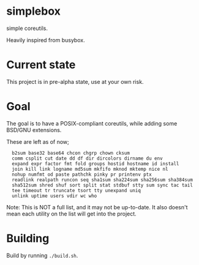 # simplebox
simple coreutils.

Heavily inspired from busybox.

# Current state
This project is in pre-alpha state, use at your own risk.

# Goal
The goal is to have a POSIX-compliant coreutils, while adding some BSD/GNU extensions.

These are left as of now;

```
  b2sum base32 base64 chcon chgrp chown cksum
  comm csplit cut date dd df dir dircolors dirname du env
  expand expr factor fmt fold groups hostid hostname id install
  join kill link logname md5sum mkfifo mknod mktemp nice nl
  nohup numfmt od paste pathchk pinky pr printenv ptx 
  readlink realpath runcon seq sha1sum sha224sum sha256sum sha384sum
  sha512sum shred shuf sort split stat stdbuf stty sum sync tac tail
  tee timeout tr truncate tsort tty unexpand uniq
  unlink uptime users vdir wc who
```

Note: This is NOT a full list, and it may not be up-to-date. It also doesn't mean each utility on the list will get into the project.

# Building
Build by running `./build.sh`.
